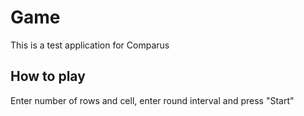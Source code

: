 # Game

This is a test application for Comparus

## How to play

Enter number of rows and cell, enter round interval and press "Start"
